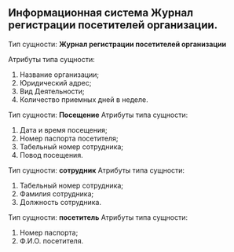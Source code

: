 <h2>Информационная система Журнал регистрации посетителей организации.</h2>

Тип сущности: **Журнал регистрации посетителей организации**


Атрибуты типа сущности:
1. Название организации;
2. Юридический адрес;
3. Вид Деятельности;
4. Количество приемных дней в неделе. 


Тип сущности: **Посещение**
Атрибуты типа сущности:
1. Дата и время посещения;
2. Номер паспорта посетителя;
3. Табельный номер сотрудника;
4. Повод посещения.


Тип сущности: **сотрудник**
Атрибуты типа сущности:
1. Табельный номер сотрудника;
2. Фамилия сотрудника;
3. Должность сотрудника.


Тип сущности: **посетитель**
Атрибуты типа сущности:
1. Номер паспорта;
2. Ф.И.О. посетителя.
